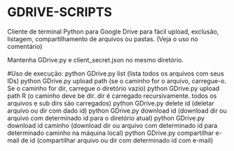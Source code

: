 # GDRIVE-SCRIPTS
Cliente de terminal Python para Google Drive para fácil upload, exclusão, listagem, compartilhamento de arquivos ou pastas. (Veja o uso no comentário)

Mantenha GDrive.py e client_secret.json no mesmo diretório.

#Uso de execução:
python GDrive.py list (lista todos os arquivos com seus IDs)
python GDrive.py upload path (se o caminho for o arquivo, carregue-o. Se o caminho for dir, carregue o diretório vazio)
python GDrive.py upload path R (o caminho deve be dir. dir é carregado recursivamente. todos os arquivos e sub dirs são carregados)
python GDrive.py delete id (deletar arquivo ou dir com dado id)
python GDrive.py download id (download dir ou arquivo com determinado id para o diretório atual)
python GDrive.py download id caminho (download dir ou arquivo com determinado id para determinado caminho na máquina local)
python GDrive.py compartilhar e-mail de id (compartilhar arquivo ou dir com determinado id com e-mail)
